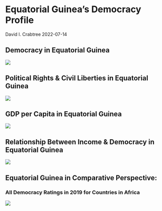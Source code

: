 Equatorial Guinea’s Democracy Profile
================
David I. Crabtree
2022-07-14

## Democracy in Equatorial Guinea

![](C:\Users\David\Desktop\PROGRA~1\FILESA~1\DEMOCR~1\reports\EQUATO~1/figure-gfm/Demscore-1.png)<!-- -->

## Political Rights & Civil Liberties in Equatorial Guinea

![](C:\Users\David\Desktop\PROGRA~1\FILESA~1\DEMOCR~1\reports\EQUATO~1/figure-gfm/Political%20Rights%20&%20Civil%20Libs-1.png)<!-- -->

## GDP per Capita in Equatorial Guinea

![](C:\Users\David\Desktop\PROGRA~1\FILESA~1\DEMOCR~1\reports\EQUATO~1/figure-gfm/GDP%20per%20Capita-1.png)<!-- -->

## Relationship Between Income & Democracy in Equatorial Guinea

![](C:\Users\David\Desktop\PROGRA~1\FILESA~1\DEMOCR~1\reports\EQUATO~1/figure-gfm/Income%20&%20Dem-1.png)<!-- -->

## Equatorial Guinea in Comparative Perspective:

### All Democracy Ratings in 2019 for Countries in Africa

![](C:\Users\David\Desktop\PROGRA~1\FILESA~1\DEMOCR~1\reports\EQUATO~1/figure-gfm/Democracy%20in%20Comparative%20Perspective-1.png)<!-- -->
